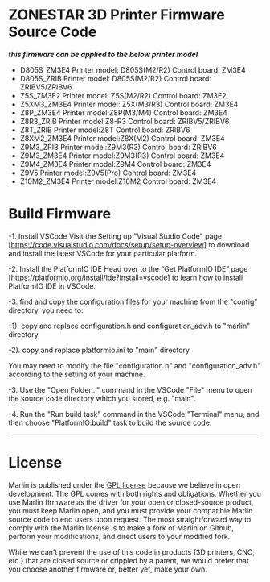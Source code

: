 ﻿# ZONESTAR 3D Printer Firmware Source Code
***this firmware can be applied to the below printer model***
- D805S_ZM3E4	Printer model: D805S(M2/R2)	Control board: ZM3E4
- D805S_ZRIB	Printer model: D805S(M2/R2)	Control board: ZRIBV5/ZRIBV6
- Z5S_ZM3E2	Printer model: Z5S(M2/R2)	Control board: ZM3E2
- Z5XM3_ZM3E4	Printer model: Z5X(M3/R3)	Control board: ZM3E4
- Z8P_ZM3E4	Printer model:Z8P(M3/M4)	Control board: ZM3E4
- Z8R3_ZRIB	Printer model:Z8-R3		Control board: ZRIBV5/ZRIBV6
- Z8T_ZRIB  	Printer model:Z8T		Control board: ZRIBV6
- Z8XM2_ZM3E4  	Printer model:Z8X(M2)		Control board: ZM3E4
- Z9M3_ZRIB 	Printer model:Z9M3(R3)		Control board: ZRIBV6
- Z9M3_ZM3E4	Printer model:Z9M3(R3)		Control board: ZM3E4
- Z9M4_ZM3E4 	Printer model:Z9M4		Control board: ZM3E4
- Z9V5 		Printer model:Z9V5(Pro)		Control board: ZM3E4
- Z10M2_ZM3E4	Printer model:Z10M2		Control board: ZM3E4


# Build Firmware
-1. Install VSCode
Visit the Setting up "Visual Studio Code" page [https://code.visualstudio.com/docs/setup/setup-overview] to download and install the latest VSCode for your particular platform.

-2. Install the PlatformIO IDE
Head over to the “Get PlatformIO IDE” page [https://platformio.org/install/ide?install=vscode]  to learn how to install PlatformIO IDE in VSCode.

-3. find and copy the configuration files for your machine from the "config" directory, you need to: 

-1). copy and replace configuration.h and configuration_adv.h to "marlin" directory

-2). copy and replace platformio.ini to "main" directory

You may need to modify the file "configuration.h" and "configuration_adv.h" according to the setting of your machine.


-3. Use the "Open Folder…" command in the VSCode "File" menu to open the source code directory which you stored, e.g. "main".

-4. Run the "Run build task" command in the VSCode "Terminal" menu, and then choose "PlatformIO:build" task to build the source code.

---
# License

Marlin is published under the [GPL license](/LICENSE) because we believe in open development. The GPL comes with both rights and obligations. Whether you use Marlin firmware as the driver for your open or closed-source product, you must keep Marlin open, and you must provide your compatible Marlin source code to end users upon request. The most straightforward way to comply with the Marlin license is to make a fork of Marlin on Github, perform your modifications, and direct users to your modified fork.

While we can't prevent the use of this code in products (3D printers, CNC, etc.) that are closed source or crippled by a patent, we would prefer that you choose another firmware or, better yet, make your own.
